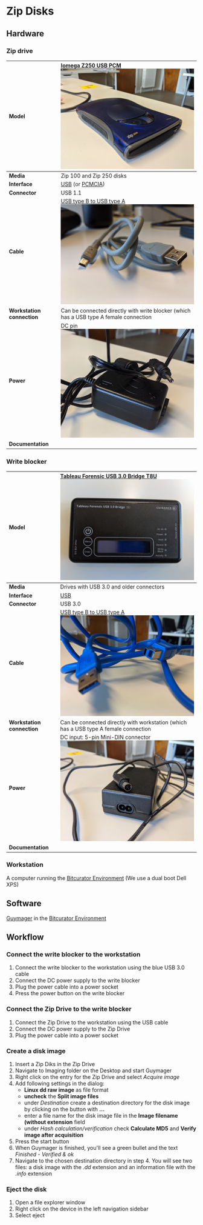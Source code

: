 # Zip Disks

## Hardware

### Zip drive

| **Model**                  | [Iomega Z250 USB PCM](https://web.archive.org/web/20001206101000/http://www.iomega.com/zip/products/usb250.html) ![zip](images/zip.jpg)              |
| :------------------------- | :--------------------------------------------------------------------------------------------------------------------------------------------------- |
| **Media**                  | Zip 100 and Zip 250 disks                                                                                                                            |
| **Interface**              | [USB](https://www.wikidata.org/wiki/Q42378) (or [PCMCIA](https://www.wikidata.org/wiki/Q932506))                                                     |
| **Connector**              | USB 1.1                                                                                                                                              |
| **Cable**                  | [USB type B to USB type A](https://commons.wikimedia.org/wiki/Category:USB_cables?uselang=nl#/media/File:A-B_Usb_Cable.jpg) ![USB](images/USB-B.jpg) |
| **Workstation connection** | Can be connected directly with write blocker (which has a USB type A female connection                                                               |
| **Power**                  | DC pin ![DC](images/power-pin.jpg)                                                                                                                   |
| **Documentation**          |                                                                                                                                                      |

### Write blocker

| **Model**                  | [Tableau Forensic USB 3.0 Bridge T8U](https://web.archive.org/web/20180409191526/https://www.guidancesoftware.com/tableau/hardware//t8u) ![blocker](images/blocker.jpg) |
| :------------------------- | :---------------------------------------------------------------------------------------------------------------------------------------------------------------------- |
| **Media**                  | Drives with USB 3.0 and older connectors                                                                                                                                |
| **Interface**              | [USB](https://www.wikidata.org/wiki/Q42378)                                                                                                                             |
| **Connector**              | USB 3.0                                                                                                                                                                 |
| **Cable**                  | [USB type B to USB type A](https://commons.wikimedia.org/wiki/Category:USB_cables?uselang=nl#/media/File:A-B_Usb_Cable.jpg) ![USB](images/USB-3.jpg)                    |
| **Workstation connection** | Can be connected directly with workstation (which has a USB type A female connection                                                                                    |
| **Power**                  | DC input: 5-pin Mini-DIN connector ![connector](images/power-5-pin.jpg)                                                                                                 |
| **Documentation**          |                                                                                                                                                                         |

### Workstation

A computer running the [Bitcurator Environment](https://bitcurator.net/) (We use a dual boot Dell XPS)

## Software

[Guymager](https://guymager.sourceforge.io/) in the [Bitcurator Environment](https://bitcurator.net/)

## Workflow

### Connect the write blocker to the workstation

1. Connect the write blocker to the workstation using the blue USB 3.0 cable
2. Connect the DC power supply to the write blocker
3. Plug the power cable into a power socket
4. Press the power button on the write blocker

### Connect the Zip Drive to the write blocker

1. Connect the Zip Drive to the workstation using the USB cable
2. Connect the DC power supply to the Zip Drive
3. Plug the power cable into a power socket

### Create a disk image

1. Insert a Zip Diks in the Zip Drive
2. Navigate to Imaging folder on the Desktop and start Guymager
3. Right click on the entry for the Zip Drive and select _Acquire image_
4. Add following settings in the dialog:
   - **Linux dd raw image** as file format
   - **uncheck** the **Split image files**
   - under _Destination_ create a destination directory for the disk image by clicking on the button with **...**
   - enter a file name for the disk image file in the **Image filename (without extension** field
   - under _Hash calculation/verification_ check **Calculate MD5** and **Verify image after acquisition**
5. Press the start button
6. When Guymager is finished, you'll see a green bullet and the text _Finished - Verified & ok_
7. Navigate to the chosen destination directory in step 4. You will see two files: a disk image with the _.dd_ extension and an information file with the _.info_ extension

### Eject the disk

1. Open a file explorer window
2. Right click on the device in the left navigation sidebar
3. Select eject
